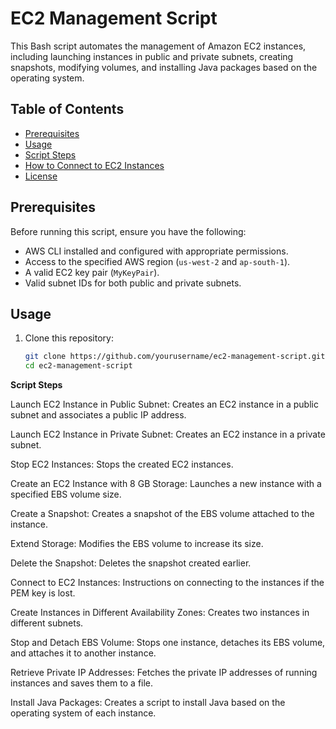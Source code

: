 # **EC2 Management Script**

This Bash script automates the management of Amazon EC2 instances, including launching instances in public and private subnets, creating snapshots, modifying volumes, and installing Java packages based on the operating system.

## **Table of Contents**

- [Prerequisites](#prerequisites)
- [Usage](#usage)
- [Script Steps](#script-steps)
- [How to Connect to EC2 Instances](#how-to-connect-to-ec2-instances)
- [License](#license)

## **Prerequisites**

Before running this script, ensure you have the following:

- AWS CLI installed and configured with appropriate permissions.
- Access to the specified AWS region (`us-west-2` and `ap-south-1`).
- A valid EC2 key pair (`MyKeyPair`).
- Valid subnet IDs for both public and private subnets.

## **Usage**

1. Clone this repository:
   ```bash
   git clone https://github.com/yourusername/ec2-management-script.git
   cd ec2-management-script


**Script Steps**

Launch EC2 Instance in Public Subnet: Creates an EC2 instance in a public subnet and associates a public IP address.

Launch EC2 Instance in Private Subnet: Creates an EC2 instance in a private subnet.

Stop EC2 Instances: Stops the created EC2 instances.

Create an EC2 Instance with 8 GB Storage: Launches a new instance with a specified EBS volume size.

Create a Snapshot: Creates a snapshot of the EBS volume attached to the instance.

Extend Storage: Modifies the EBS volume to increase its size.

Delete the Snapshot: Deletes the snapshot created earlier.

Connect to EC2 Instances: Instructions on connecting to the instances if the PEM key is lost.

Create Instances in Different Availability Zones: Creates two instances in different subnets.

Stop and Detach EBS Volume: Stops one instance, detaches its EBS volume, and attaches it to another instance.

Retrieve Private IP Addresses: Fetches the private IP addresses of running instances and saves them to a file.

Install Java Packages: Creates a script to install Java based on the operating system of each instance.
